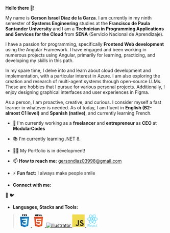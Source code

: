 **Hello there 👋!**

My name is **Gerson Israel Diaz de la Garza**. I am currently in my ninth semester of **Systems Engineering** studies at the **Francisco de Paula Santander University** and I am a **Technician in Programming Applications and Services for the Cloud** from **SENA** (Servicio Nacional de Aprendizaje).

I have a passion for programming, specifically **Frontend Web development** using the Angular Framework. I have engaged and been working in numerous projects using Angular, primarily for learning, practicing, and developing my skills in this path.

In my spare time, I delve into and learn about cloud development and implementation, with a particular interest in Azure. I am also exploring the creation and research of multi-agent systems through open-source LLMs. These are hobbies that I pursue for various personal projects. Additionally, I enjoy designing graphical interfaces and user experiences in Figma.

As a person, I am proactive, creative, and curious. I consider myself a fast learner in whatever is needed. As of today, I am fluent in **English (B2-almost C1 level)** and **Spanish (native)**, and currently learning French.

- 🚧 I'm currently working as a **freelancer** and **entrepreneur** as **CEO** at **ModularCodes**

- 📚 I'm currently learning .NET 8.

- 👨‍💻 My Portfolio is in development!

- 📫 **How to reach me:** gersondiaz03998@gmail.com

- ⚡ **Fun fact:** I always make people smile

- **Connect with me:**

👔 🐦

- **Languages, Stacks and Tools:**

> <p align="left"> <a href="https://www.w3schools.com/css/" target="_blank" rel="noreferrer"> <img src="https://raw.githubusercontent.com/devicons/devicon/master/icons/css3/css3-original-wordmark.svg" alt="css3" width="40" height="40"/> </a> <a href="https://www.w3.org/html/" target="_blank" rel="noreferrer"> <img src="https://raw.githubusercontent.com/devicons/devicon/master/icons/html5/html5-original-wordmark.svg" alt="html5" width="40" height="40"/> </a> <a href="https://www.adobe.com/in/products/illustrator.html" target="_blank" rel="noreferrer"> <img src="https://www.vectorlogo.zone/logos/adobe_illustrator/adobe_illustrator-icon.svg" alt="illustrator" width="40" height="40"/> </a> <a href="https://developer.mozilla.org/en-US/docs/Web/JavaScript" target="_blank" rel="noreferrer"> <img src="https://raw.githubusercontent.com/devicons/devicon/master/icons/javascript/javascript-original.svg" alt="javascript" width="40" height="40"/> </a> <a href="https://reactjs.org/" target="_blank" rel="noreferrer"> <img src="https://raw.githubusercontent.com/devicons/devicon/master/icons/react/react-original-wordmark.svg" alt="react" width="40" height="40"/> </a> </p>





